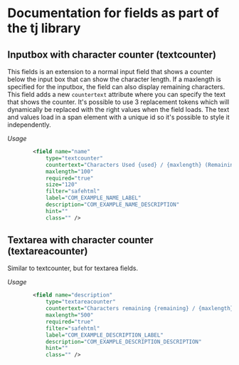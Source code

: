 # Documentation for fields as part of the tj library

## Inputbox with character counter (textcounter)
This fields is an extension to a normal input field that shows a counter below the input box that can show the character length. If a maxlength is specified for the inputbox, the field can also display remaining characters. This field adds a new `countertext` attribute where you can specify the text that shows the counter. It's possible to use 3 replacement tokens which will dynamically be replaced with the right values when the field loads. The text and values load in a span element with a unique id so it's possible to style it independently.

*Usage*
```xml
		<field name="name"
			type="textcounter"
			countertext="Characters Used {used} / {maxlength} (Remaining {remaining})"
			maxlength="100"
			required="true"
			size="120"
			filter="safehtml"
			label="COM_EXAMPLE_NAME_LABEL"
			description="COM_EXAMPLE_NAME_DESCRIPTION"
			hint=""
			class="" />
```

## Textarea with character counter (textareacounter)
Similar to textcounter, but for textarea fields.

*Usage*
```xml
		<field name="description"
			type="textareacounter"
			countertext="Characters remaining {remaining} / {maxlength}"
			maxlength="500"
			required="true"
			filter="safehtml"
			label="COM_EXAMPLE_DESCRIPTION_LABEL"
			description="COM_EXAMPLE_DESCRIPTION_DESCRIPTION"
			hint=""
			class="" />
```

